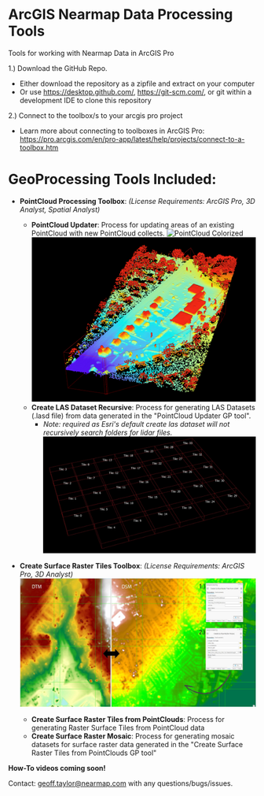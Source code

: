 # ArcGIS Nearmap Data Processing Tools

Tools for working with Nearmap Data in ArcGIS Pro

1.) Download the GitHub Repo.
- Either download the repository as a zipfile and extract on your computer
- Or use https://desktop.github.com/, https://git-scm.com/, or git within a development IDE to clone this repository

2.) Connect to the toolbox/s to your arcgis pro project
- Learn more about connecting to toolboxes in ArcGIS Pro: https://pro.arcgis.com/en/pro-app/latest/help/projects/connect-to-a-toolbox.htm

# GeoProcessing Tools Included:

- **PointCloud Processing Toolbox**: _(License Requirements: ArcGIS Pro, 3D Analyst, Spatial Analyst)_
  - **PointCloud Updater**: Process for updating areas of an existing PointCloud with new PointCloud collects.
  ![PointCloud Colorized](images/point_cloud_updater_rgb.png)![PointCloud Colorized](images/point_cloud_updater_elev.png)
  - **Create LAS Dataset Recursive**: Process for generating LAS Datasets (.lasd file) from data generated in the "PointCloud Updater GP tool".
    - _Note: required as Esri's default create las dataset will not recursively search folders for lidar files._
    ![LAS Dataset Example](images/las_dataset_recursive.JPG)


- **Create Surface Raster Tiles Toolbox**: _(License Requirements: ArcGIS Pro, 3D Analyst)_
  ![LAS Dataset Example](images/surface_raster_tiles_toolbox.JPG)
  - **Create Surface Raster Tiles from PointClouds**: Process for generating Raster Surface Tiles from PointCloud data
  - **Create Surface Raster Mosaic**: Process for generating mosaic datasets for surface raster data generated in the "Create Surface Raster Tiles from PointClouds GP tool"
  
**How-To videos coming soon!**

Contact: geoff.taylor@nearmap.com with any questions/bugs/issues.
